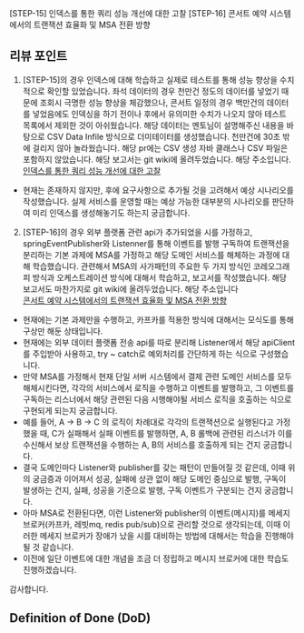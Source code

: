 <!--
  제목은 [(과제 STEP)] (작업한 내용) 로 작성해 주세요
  예시: [STEP-9] 이커머스 시스템 설계 
-->
[STEP-15] 인덱스를 통한 쿼리 성능 개선에 대한 고찰
[STEP-16] 콘서트 예약 시스템에서의 트랜잭션 효율화 및 MSA 전환 방향
## 리뷰 포인트
<!-- 
    리뷰어가 함께 고민해주었으면 하는 내용을 간략하게 기재해주세요.
    커밋 링크가 포함되면, 더욱이 효과적일 거예요! 
-->
1. [STEP-15]의 경우 인덱스에 대해 학습하고 실제로 테스트를 통해 성능 향상을 수치적으로 확인할 있었습니다. 
좌석 데이터의 경우 천만건 정도의 데이터를 넣었기 때문에 조회시 극명한 성능 향상을 체감했으나, 콘서트 일정의 경우 백만건의 데이터를 넣었음에도 인덱싱을 하기 전이나 후에서
유의미한 수치가 나오지 않아 테스트 목록에서 제외한 것이 아쉬웠습니다. 해당 데이터는 멘토님이 설명해주신 내용을 바탕으로
CSV Data Infile 방식으로 더미테이터를 생성했습니다. 천만건에 30초 밖에 걸리지 않아 놀라웠습니다. 해당 pr에는 CSV 생성 자바 클래스나
CSV 파일은 포함하지 않았습니다. 해당 보고서는 git wiki에 올려두었습니다. 해당 주소입니다. <br>
[인덱스를 통한 쿼리 성능 개선에 대한 고찰](https://github.com/kimseonkyoung/hhplus-concert-reservation/wiki/10.-인덱스를-통한-쿼리-성능-개선에-대한-고찰)
- 현재는 존재하지 않지만, 후에 요구사항으로 추가될 것을 고려해서 예상 시나리오를 작성했습니다. 실제 서비스를 운영할 때는 예상 가능한 대부분의 시나리오를
판단하여 미리 인덱스를 생성해놓기도 하는지 궁금합니다. 

2. [STEP-16]의 경우 외부 플랫폼 관련 api가 추가되었을 시를 가정하고, springEventPublisher와 Listenner를 통해 이벤트를 발행 구독하여 트랜잭션을 분리하는 기본 과제에
MSA를 가정하고 해당 도메인 서비스를 해체하는 과정에 대해 학습했습니다. 관련해서 MSA의 사가패턴의 주요한 두 가지 방식인
코레오그래피 방식과 오케스트레이션 방식에 대해서 학습하고, 보고서를 작성했습니다. 해당 보고서도 마찬가지로 git wiki에 올려두었습니다. 해당 주소입니다 <br>
[콘서트 예약 시스템에서의 트랜잭션 효율화 및 MSA 전환 방향](https://github.com/kimseonkyoung/hhplus-concert-reservation/wiki/11.--콘서트-예약-시스템에서의-트랜잭션-효율화-및-MSA-전환-방향)

- 현재에는 기본 과제만을 수행하고, 카프카를 적용한 방식에 대해서는 모식도를 통해 구상만 해둔 상태입니다. 
- 현재에는 외부 데이터 플랫폼 전송 api를 따로 분리해 Listener에서 해당 apiClient를 주입받아 사용하고, try ~ catch로 예외처리를 간단하게 하는 식으로 구성했습니다.
- 만약 MSA를 가정해서 현재 단일 서버 시스템에서 결제 관련 도메인 서비스를 모두 해체시킨다면, 각각의 서비스에서 로직을 수행하고 이벤트를 발행하고, 그 이벤트를 구독하는 리스너에서 해당 관련된 다음 시행해야될 서비스 로직을 호출하는 식으로 구현되게 되는지 궁금합니다.
- 예를 들어, A -> B -> C 의 로직이 차례대로 각각의 트랜잭션으로 실행된다고 가정했을 때, C가 실패해서 실패 이벤트를 발행하면, A, B 롤백에 관련된 리스너가 이를 수신해서 보상 트랜잭션을 수행하는 A, B의 서비스를 호출하게 되는 건지 궁금합니다.
- 결국 도메인마다 Listener와 publisher를 갖는 패턴이 만들어질 것 같은데, 이때 위의 궁금증과 이어져서 성공, 실패에 상관 없이 해당 도메인 중심으로 발행, 구독이 발생하는 건지,
실패, 성공을 기준으로 발행, 구독 이벤트가 구분되는 건지 궁금합니다.
- 아마 MSA로 전환된다면, 이런 Listener와 publisher의 이벤트(메시지)를 메세지브로커(카프카, 레빗mq, redis pub/sub)으로 관리할 것으로 생각되는데, 이때 이러한 메세지 브로커가 장애가 났을 시를 대비하는 방법에 대해서는 학습을 진행해야될 것 같습니다.
- 이전에 일단 이벤트에 대한 개념을 조금 더 정립하고 메시지 브로커에 대한 학습도 진행하겠습니다.

감사합니다.

 

## Definition of Done (DoD)
<!--
    DOD 란 해당 작업을 완료했다고 간주하기 위해 충족해야 하는 기준을 의미합니다.
    어떤 기능을 위해 어떤 요구사항을 만족하였으며, 어떤 테스트를 수행했는지 등을 명확하게 체크리스트로 기재해 주세요.
    리뷰어 입장에서, 모든 맥락을 파악하기 이전에 작업의 성숙도/완성도를 파악하는 데에 도움이 됩니다.
    만약 계획되거나 연관 작업이나 파생 작업이 존재하는데, 이후로 미뤄지는 경우 TODO -, 사유와 함께 적어주세요.

    ex:
    - [x] 상품 도메인 모델 구조 설계 완료 ( [정책 참고자료](관련 문서 링크) )
    - [x] 상품 재고 차감 로직 유닛/통합 테스트 완료
    - [ ] TODO - 상품 주문 로직 개발 ( 정책 미수립으로 인해 후속 작업에서 진행 )
-->
